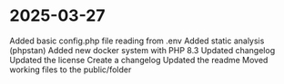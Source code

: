 # 2025-03-27

Added basic config.php file reading from .env
Added static analysis (phpstan)
Added new docker system with PHP 8.3
Updated changelog
Updated the license
Create a changelog
Updated the readme
Moved working files to the public/folder
